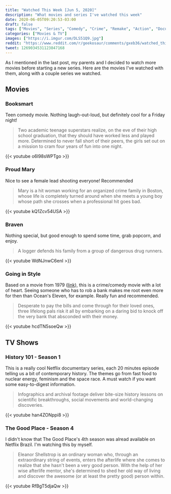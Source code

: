 ```yaml
---
title: "Watched This Week [Jun 5, 2020]"
description: "What movies and series I've watched this week"
date: 2020-06-05T09:20:53-03:00
draft: false
tags: ["Movies", "Series", "Comedy", "Crime", "Remake", "Action", "Documentary", "History"]
categories: ["Movies & TV"]
images: ["https://i.imgur.com/DLS51Q9.jpg"]
reddit: "https://www.reddit.com/r/geekosaur/comments/gxeb36/watched_this_week_jun_5_2020/"
tweet: 1269034531123847168
---
```


As I mentioned in the last post, my parents and I decided to watch more movies before starting a new series. Here are the movies I've watched with them, along with a couple series we watched.

<!--more-->

## Movies

### Booksmart

Teen comedy movie. Nothing laugh-out-loud, but definitely cool for a Friday night!

> Two academic teenage superstars realize, on the eve of their high school graduation, that they should have worked less and played more. Determined to never fall short of their peers, the girls set out on a mission to cram four years of fun into one night.

{{< youtube o6l98sWPTgo >}}

### Proud Mary

Nice to see a female lead shooting everyone! Recommended

> Mary is a hit woman working for an organized crime family in Boston, whose life is completely turned around when she meets a young boy whose path she crosses when a professional hit goes bad.

{{< youtube kQ1Zcv54USA >}}

### Braven

Nothing special, but good enough to spend some time, grab popcorn, and enjoy.

> A logger defends his family from a group of dangerous drug runners.

{{< youtube WdNJnwC6enI >}}

### Going in Style

Based on a movie from 1979 ([link](https://en.wikipedia.org/wiki/Going_in_Style)), this is a crime/comedy movie with a lot of heart. Seeing someone who has to rob a bank makes me root even more for then than Ocean's Eleven, for example. Really fun and recommended.

> Desperate to pay the bills and come through for their loved ones, three lifelong pals risk it all by embarking on a daring bid to knock off the very bank that absconded with their money.

{{< youtube hcdTN5soeQw >}}


## TV Shows

### History 101 - Season 1

This is a really cool Netflix documentary series, each 20 minutes episode telling us a bit of contemporary history. The themes go from fast food to nuclear energy, feminism and the space race. A must watch if you want some easy-to-digest information.

> Infographics and archival footage deliver bite-size history lessons on scientific breakthroughs, social movements and world-changing discoveries.

{{< youtube han4ZONppi8 >}}

### The Good Place - Season 4

I didn't know that The Good Place's 4th season was alread available on Netflix Brazil. I'm watching this by myself. 

> Eleanor Shellstrop is an ordinary woman who, through an extraordinary string of events, enters the afterlife where she comes to realize that she hasn't been a very good person. With the help of her wise afterlife mentor, she's determined to shed her old way of living and discover the awesome (or at least the pretty good) person within.

{{< youtube RfBgT5djaQw >}}
